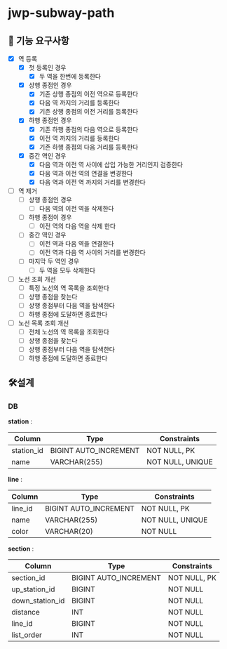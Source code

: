 # jwp-subway-path

## 🎯 기능 요구사항

- [X]  역 등록
    - [X]  첫 등록인 경우
        - [X]  두 역을 한번에 등록한다
    - [X]  상행 종점인 경우
        - [X]  기존 상행 종점의 이전 역으로 등록한다
        - [X]  다음 역 까지의 거리를 등록한다
        - [X]  기존 상행 종점의 이전 거리를 등록한다
    - [X]  하행 종점인 경우
        - [X]  기존 하행 종점의 다음 역으로 등록한다
        - [X]  이전 역 까지의 거리를 등록한다
        - [X]  기존 하행 종점의 다음 거리를 등록한다
    - [X]  중간 역인 경우
        - [X]  다음 역과 이전 역 사이에 삽입 가능한 거리인지 검증한다
        - [X]  다음 역과 이전 역의 연결을 변경한다
        - [X]  다음 역과 이전 역 까지의 거리를 변경한다
- [ ]  역 제거
    - [ ]  상행 종점인 경우
        - [ ]  다음 역의 이전 역을 삭제한다
    - [ ]  하행 종점이 경우
        - [ ]  이전 역의 다음 역을 삭제 한다
    - [ ]  중간 역인 경우
        - [ ]  이전 역과 다음 역을 연결한다
        - [ ]  이전 역과 다음 역 사이의 거리를 변경한다
    - [ ]  마지막 두 역인 경우
        - [ ]  두 역을 모두 삭제한다
- [ ]  노선 조회 개선
    - [ ]  특정 노선의 역 목록을 조회한다
    - [ ]  상행 종점을 찾는다
    - [ ]  상행 종점부터 다음 역을 탐색한다
    - [ ]  하행 종점에 도달하면 종료한다
- [ ]  노선 목록 조회 개선
    - [ ]  전체 노선의 역 목록을 조회한다
    - [ ]  상행 종점을 찾는다
    - [ ]  상행 종점부터 다음 역을 탐색한다
    - [ ]  하행 종점에 도달하면 종료한다

## 🛠️설계

### DB

**station** :

| Column        | Type                  | Constraints      |
| ------------- | --------------------- |------------------|
| station_id    | BIGINT AUTO_INCREMENT | NOT NULL, PK     |
| name          | VARCHAR(255)          | NOT NULL, UNIQUE |

**line** :

| Column        | Type                  | Constraints      |
| ------------- | --------------------- |------------------|
| line_id       | BIGINT AUTO_INCREMENT | NOT NULL, PK     |
| name          | VARCHAR(255)          | NOT NULL, UNIQUE |
| color         | VARCHAR(20)           | NOT NULL         |

**section** :

| Column         | Type                  | Constraints  |
| -------------- | --------------------- |--------------|
| section_id     | BIGINT AUTO_INCREMENT | NOT NULL, PK |
| up_station_id  | BIGINT                | NOT NULL     |
| down_station_id| BIGINT                | NOT NULL     |
| distance       | INT                   | NOT NULL     |
| line_id        | BIGINT                | NOT NULL     |
| list_order     | INT                   | NOT NULL     |
